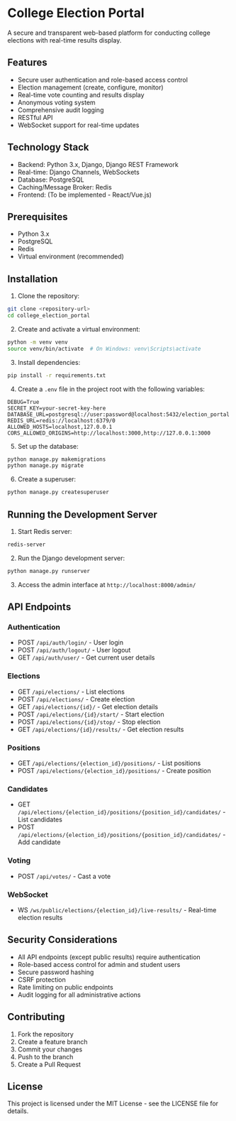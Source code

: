 # College Election Portal

A secure and transparent web-based platform for conducting college elections with real-time results display.

## Features

- Secure user authentication and role-based access control
- Election management (create, configure, monitor)
- Real-time vote counting and results display
- Anonymous voting system
- Comprehensive audit logging
- RESTful API
- WebSocket support for real-time updates

## Technology Stack

- Backend: Python 3.x, Django, Django REST Framework
- Real-time: Django Channels, WebSockets
- Database: PostgreSQL
- Caching/Message Broker: Redis
- Frontend: (To be implemented - React/Vue.js)

## Prerequisites

- Python 3.x
- PostgreSQL
- Redis
- Virtual environment (recommended)

## Installation

1. Clone the repository:

```bash
git clone <repository-url>
cd college_election_portal
```

2. Create and activate a virtual environment:

```bash
python -m venv venv
source venv/bin/activate  # On Windows: venv\Scripts\activate
```

3. Install dependencies:

```bash
pip install -r requirements.txt
```

4. Create a `.env` file in the project root with the following variables:

```
DEBUG=True
SECRET_KEY=your-secret-key-here
DATABASE_URL=postgresql://user:password@localhost:5432/election_portal
REDIS_URL=redis://localhost:6379/0
ALLOWED_HOSTS=localhost,127.0.0.1
CORS_ALLOWED_ORIGINS=http://localhost:3000,http://127.0.0.1:3000
```

5. Set up the database:

```bash
python manage.py makemigrations
python manage.py migrate
```

6. Create a superuser:

```bash
python manage.py createsuperuser
```

## Running the Development Server

1. Start Redis server:

```bash
redis-server
```

2. Run the Django development server:

```bash
python manage.py runserver
```

3. Access the admin interface at `http://localhost:8000/admin/`

## API Endpoints

### Authentication

- POST `/api/auth/login/` - User login
- POST `/api/auth/logout/` - User logout
- GET `/api/auth/user/` - Get current user details

### Elections

- GET `/api/elections/` - List elections
- POST `/api/elections/` - Create election
- GET `/api/elections/{id}/` - Get election details
- POST `/api/elections/{id}/start/` - Start election
- POST `/api/elections/{id}/stop/` - Stop election
- GET `/api/elections/{id}/results/` - Get election results

### Positions

- GET `/api/elections/{election_id}/positions/` - List positions
- POST `/api/elections/{election_id}/positions/` - Create position

### Candidates

- GET `/api/elections/{election_id}/positions/{position_id}/candidates/` - List candidates
- POST `/api/elections/{election_id}/positions/{position_id}/candidates/` - Add candidate

### Voting

- POST `/api/votes/` - Cast a vote

### WebSocket

- WS `/ws/public/elections/{election_id}/live-results/` - Real-time election results

## Security Considerations

- All API endpoints (except public results) require authentication
- Role-based access control for admin and student users
- Secure password hashing
- CSRF protection
- Rate limiting on public endpoints
- Audit logging for all administrative actions

## Contributing

1. Fork the repository
2. Create a feature branch
3. Commit your changes
4. Push to the branch
5. Create a Pull Request

## License

This project is licensed under the MIT License - see the LICENSE file for details.
